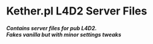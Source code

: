 # Kether.pl L4D2 Server Files
##### Contains server files for pub L4D2. <br/>Fakes vanilla but with minor settings tweaks
